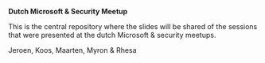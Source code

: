 **Dutch Microsoft & Security Meetup**

This is the central repository where the slides will be shared of the sessions that were presented at the dutch Microsoft & security meetups.



Jeroen, Koos, Maarten, Myron & Rhesa
